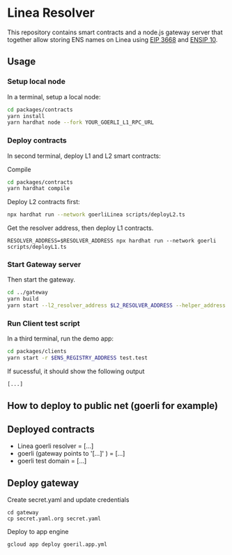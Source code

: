 # Linea Resolver

This repository contains smart contracts and a node.js gateway server that together allow storing ENS names on Linea using [EIP 3668](https://eips.ethereum.org/EIPS/eip-3668) and [ENSIP 10](https://docs.ens.domains/ens-improvement-proposals/ensip-10-wildcard-resolution).

## Usage

### Setup local node

In a terminal, setup a local node:

```bash
cd packages/contracts
yarn install
yarn hardhat node --fork YOUR_GOERLI_L1_RPC_URL
```

### Deploy contracts

In second terminal, deploy L1 and L2 smart contracts:

Compile

```bash
cd packages/contracts
yarn hardhat compile
```

Deploy L2 contracts first:

```bash
npx hardhat run --network goerliLinea scripts/deployL2.ts
```

Get the resolver address, then deploy L1 contracts.

```
RESOLVER_ADDRESS=$RESOLVER_ADDRESS npx hardhat run --network goerli scripts/deployL1.ts
```

### Start Gateway server

Then start the gateway.

```bash
cd ../gateway
yarn build
yarn start --l2_resolver_address $L2_RESOLVER_ADDRESS --helper_address $HELPER_ADDRESS
```

### Run Client test script

In a third terminal, run the demo app:

```bash
cd packages/clients
yarn start -r $ENS_REGISTRY_ADDRESS test.test
```

If sucessful, it should show the following output

```
[...]
```

## How to deploy to public net (goerli for example)

## Deployed contracts

- Linea goerli resolver = [...]
- goerli (gateway points to '[...]' ) = [...]
- goerli test domain = [...]

## Deploy gateway

Create secret.yaml and update credentials

```
cd gateway
cp secret.yaml.org secret.yaml
```

Deploy to app engine

```
gcloud app deploy goeril.app.yml
```
